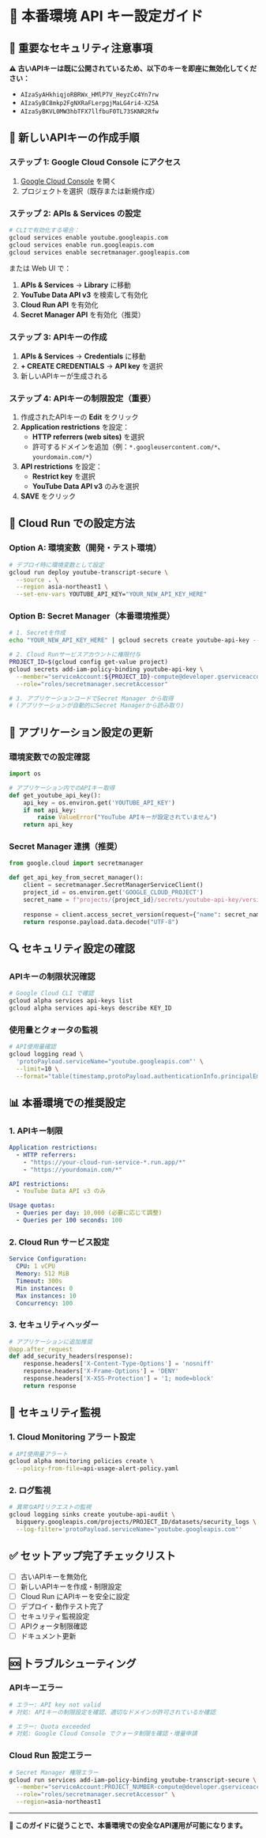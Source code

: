 # 🔑 本番環境 API キー設定ガイド

## 🚨 重要なセキュリティ注意事項

**⚠️ 古いAPIキーは既に公開されているため、以下のキーを即座に無効化してください：**
- `AIzaSyAHkhiqjoRBRWx_HMlP7V_HeyzCc4Yn7rw`
- `AIzaSyBC8mkp2FgNXRaFLerpgjMaLG4ri4-X25A`
- `AIzaSyBKVL0MW3hbTFX7llfbuF0TL73SKNR2Rfw`

## 🔐 新しいAPIキーの作成手順

### ステップ 1: Google Cloud Console にアクセス
1. [Google Cloud Console](https://console.cloud.google.com/) を開く
2. プロジェクトを選択（既存または新規作成）

### ステップ 2: APIs & Services の設定
```bash
# CLIで有効化する場合：
gcloud services enable youtube.googleapis.com
gcloud services enable run.googleapis.com
gcloud services enable secretmanager.googleapis.com
```

または Web UI で：
1. **APIs & Services** → **Library** に移動
2. **YouTube Data API v3** を検索して有効化
3. **Cloud Run API** を有効化
4. **Secret Manager API** を有効化（推奨）

### ステップ 3: APIキーの作成
1. **APIs & Services** → **Credentials** に移動
2. **+ CREATE CREDENTIALS** → **API key** を選択
3. 新しいAPIキーが生成される

### ステップ 4: APIキーの制限設定（重要）
1. 作成されたAPIキーの **Edit** をクリック
2. **Application restrictions** を設定：
   - **HTTP referrers (web sites)** を選択
   - 許可するドメインを追加（例：`*.googleusercontent.com/*`、`yourdomain.com/*`）
3. **API restrictions** を設定：
   - **Restrict key** を選択
   - **YouTube Data API v3** のみを選択
4. **SAVE** をクリック

## 🚀 Cloud Run での設定方法

### Option A: 環境変数（開発・テスト環境）

```bash
# デプロイ時に環境変数として設定
gcloud run deploy youtube-transcript-secure \
  --source . \
  --region asia-northeast1 \
  --set-env-vars YOUTUBE_API_KEY="YOUR_NEW_API_KEY_HERE"
```

### Option B: Secret Manager（本番環境推奨）

```bash
# 1. Secretを作成
echo "YOUR_NEW_API_KEY_HERE" | gcloud secrets create youtube-api-key --data-file=-

# 2. Cloud Runサービスアカウントに権限付与
PROJECT_ID=$(gcloud config get-value project)
gcloud secrets add-iam-policy-binding youtube-api-key \
  --member="serviceAccount:${PROJECT_ID}-compute@developer.gserviceaccount.com" \
  --role="roles/secretmanager.secretAccessor"

# 3. アプリケーションコードでSecret Manager から取得
# (アプリケーションが自動的にSecret Managerから読み取り)
```

## 📱 アプリケーション設定の更新

### 環境変数での設定確認
```python
import os

# アプリケーション内でのAPIキー取得
def get_youtube_api_key():
    api_key = os.environ.get('YOUTUBE_API_KEY')
    if not api_key:
        raise ValueError("YouTube APIキーが設定されていません")
    return api_key
```

### Secret Manager 連携（推奨）
```python
from google.cloud import secretmanager

def get_api_key_from_secret_manager():
    client = secretmanager.SecretManagerServiceClient()
    project_id = os.environ.get('GOOGLE_CLOUD_PROJECT')
    secret_name = f"projects/{project_id}/secrets/youtube-api-key/versions/latest"
    
    response = client.access_secret_version(request={"name": secret_name})
    return response.payload.data.decode("UTF-8")
```

## 🔍 セキュリティ設定の確認

### APIキーの制限状況確認
```bash
# Google Cloud CLI で確認
gcloud alpha services api-keys list
gcloud alpha services api-keys describe KEY_ID
```

### 使用量とクォータの監視
```bash
# API使用量確認
gcloud logging read \
  'protoPayload.serviceName="youtube.googleapis.com"' \
  --limit=10 \
  --format="table(timestamp,protoPayload.authenticationInfo.principalEmail,protoPayload.methodName)"
```

## 📊 本番環境での推奨設定

### 1. APIキー制限
```yaml
Application restrictions:
  - HTTP referrers: 
    - "https://your-cloud-run-service-*.run.app/*"
    - "https://yourdomain.com/*"

API restrictions:
  - YouTube Data API v3 のみ

Usage quotas:
  - Queries per day: 10,000 (必要に応じて調整)
  - Queries per 100 seconds: 100
```

### 2. Cloud Run サービス設定
```yaml
Service Configuration:
  CPU: 1 vCPU
  Memory: 512 MiB
  Timeout: 300s
  Min instances: 0
  Max instances: 10
  Concurrency: 100
```

### 3. セキュリティヘッダー
```python
# アプリケーションに追加推奨
@app.after_request
def add_security_headers(response):
    response.headers['X-Content-Type-Options'] = 'nosniff'
    response.headers['X-Frame-Options'] = 'DENY'
    response.headers['X-XSS-Protection'] = '1; mode=block'
    return response
```

## 🚨 セキュリティ監視

### 1. Cloud Monitoring アラート設定
```bash
# API使用量アラート
gcloud alpha monitoring policies create \
  --policy-from-file=api-usage-alert-policy.yaml
```

### 2. ログ監視
```bash
# 異常なAPIリクエストの監視
gcloud logging sinks create youtube-api-audit \
  bigquery.googleapis.com/projects/PROJECT_ID/datasets/security_logs \
  --log-filter='protoPayload.serviceName="youtube.googleapis.com"'
```

## ✅ セットアップ完了チェックリスト

- [ ] 古いAPIキーを無効化
- [ ] 新しいAPIキーを作成・制限設定
- [ ] Cloud Run にAPIキーを安全に設定
- [ ] デプロイ・動作テスト完了
- [ ] セキュリティ監視設定
- [ ] APIクォータ制限確認
- [ ] ドキュメント更新

## 🆘 トラブルシューティング

### APIキーエラー
```bash
# エラー: API key not valid
# 対処: APIキーの制限設定を確認、適切なドメインが許可されているか確認

# エラー: Quota exceeded
# 対処: Google Cloud Console でクォータ制限を確認・増量申請
```

### Cloud Run 設定エラー
```bash
# Secret Manager 権限エラー
gcloud run services add-iam-policy-binding youtube-transcript-secure \
  --member="serviceAccount:PROJECT_NUMBER-compute@developer.gserviceaccount.com" \
  --role="roles/secretmanager.secretAccessor" \
  --region=asia-northeast1
```

---

**🔐 このガイドに従うことで、本番環境での安全なAPI運用が可能になります。**